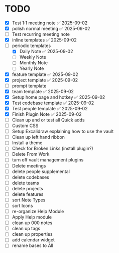 # TODO

- [x] Test 1:1 meeting note ✅ 2025-09-02
- [x] polish normal meeting ✅ 2025-09-02
- [ ] Test recurring meeting note
- [x] inline templates ✅ 2025-09-02
- [ ] periodic templates
	- [x] Daily Note ✅ 2025-09-02
	- [ ] Weekly Note
	- [ ] Monthly Note
	- [ ] Yearly Note
- [x] feature template ✅ 2025-09-02
- [x] project template ✅ 2025-09-02
- [ ] prompt template
- [x] team template ✅ 2025-09-02
- [x] Setup home page and hotkey ✅ 2025-09-02
- [x] Test codebase template ✅ 2025-09-02
- [x] Test people template ✅ 2025-09-02
- [x] Finish Plugin Note ✅ 2025-09-02
- [ ] Clean up and or test all Quick adds
- [ ] Custom CSS
- [ ] Setup Excalidraw explaining how to use the vault
- [ ] Clean up left hand ribbon
- [ ] Install a theme
- [ ] Check for Broken Links (install plugin?)
- [ ] Delete From Work
- [ ] turn off vault management plugins
- [ ] Delete meetings
- [ ] delete people supplemental
- [ ] delete codebases
- [ ] delete teams
- [ ] delete projects
- [ ] delete features
- [ ] sort Note Types
- [ ] sort Icons
- [ ] re-organize Help Module
- [ ] Apply Help module
- [ ] clean up 000 notes
- [ ] clean up tags
- [ ] clean up properties
- [ ] add calendar widget
- [ ] rename bases to All
